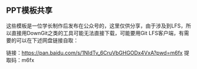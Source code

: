 ## PPT模板共享

这些模板是一位学长制作后发布在公众号的，这里仅供分享，由于涉及到LFS，所以直接用DownGit之类的工具可能无法直接下载，可能要用Git LFS客户端，有需要的可以在下述网盘链接自取：

链接：https://pan.baidu.com/s/1NIdTv_6CruVbGHGODx4VxA?pwd=m6fx
提取码：m6fx